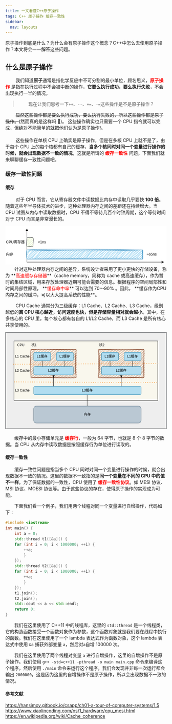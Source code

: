 ```yaml
---
title: 一文看懂C++原子操作
tags: C++ 原子操作 缓存一致性
sidebar:
  nav: layouts
---
```


原子操作到底是什么？为什么会有原子操作这个概念？C++中怎么去使用原子操作？本文将会一一解答这些问题。

<!--more-->

## 什么是原子操作

&emsp;&emsp; 我们知道**原子**通常是指化学反应中不可分割的最小单位，顾名思义，**<font color = red>原子操作</font>** 是指在执行过程中不会被中断的操作，**它要么执行成功，要么执行失败**，不会出现执行一半的情况。

> &emsp;&emsp; 现在让我们思考一下`++`、`--`、`+=`、`-=`这些操作是不是原子操作？

&emsp;&emsp; ~~显然这些操作都是要么执行成功，要么执行失败的，所以这些操作都是原子操作。~~(然而真的是这样吗 :raising_hand:)。
这些操作确实也只需要一个 CPU 指令就可以完成，但绝对不能简单的就把他们认为是原子操作:exclamation:。

&emsp;&emsp; 这些操作在单核 CPU 上确实是原子操作，但是在多核 CPU 上就不是了，由于每个 CPU 上的每个核都有自己的缓存，**当多个核同时对同一个变量进行操作的时候，就会出现数据不一致的情况**，这就是所谓的 **<font color = red>缓存一致性</font>** 问题。下面我们就来聊聊缓存一致性问题吧。

### 缓存一致性问题

#### 缓存

&emsp;&emsp; 对于 CPU 而言，它从寄存器文件中读数据比内存中读取几乎要快 **100 倍**。随着这些年半导体技术的进步，这种处理器内存之间的差距还在持续增大。当 CPU 试图从内存中读取数据时，CPU 不得不等待几百个时钟周期，这个等待时间对于 CPU 而言是非常漫长的。

<div  align="center">
<img src= "https://github.com/Loomione/Loomione.github.io/raw/master/picture/寄存器与内存对比.drawio.png"/>
</div>
&emsp;&emsp;针对这种处理器内存之间的差异，系统设计者采用了更小更快的存储设备，称为 **<font color = red>高速缓存存储器</font>**（cache memory，简称为 cache 或高速缓存），作为暂时的集结区域，用来存放处理器近期可能会需要的信息。根据程序的空间局部性和时间局部性原理， **<font color = red>缓存命中率</font>** 可以达到 70～90% 。因此， **缓存作为CPU内存之间的缓冲，可以大大提高系统的性能**。

&emsp;&emsp; CPU Cache 通常分为三级缓存：L1 Cache、L2 Cache、L3 Cache，级别越低的**离 CPU 核心越近，访问速度也快，但是存储容量相对就会越小**。其中，在多核心的 CPU 里，每个核心都有各自的 L1/L2 Cache，而 L3 Cache 是所有核心共享使用的。

<div  align="center">
<img src= "https://github.com/Loomione/Loomione.github.io/raw/master/picture/cpu缓存.drawio.png"/>
</div>

&emsp;&emsp;缓存中的最小存储单元是 **<font color = red>缓存行</font>**，一般为 64 字节，也就是 8 个 8 字节的数据。当 CPU 从内存中读取数据是按照缓存行为单位进行读取的。

#### 缓存一致性

&emsp;&emsp;缓存一致性问题是指当多个 CPU 同时对同一个变量进行操作的时候，就会出现数据不一致的情况。这里的数据不一致指的是**同一个变量在不同的 CPU 中的值不一样**。为了保证数据的一致性，CPU 使用了 **<font color = red>缓存一致性协议</font>**。如 MESI 协议、MSI 协议、MOESI 协议等。由于这些协议的存在，使得原子操作的实现成为可能。

&emsp;&emsp;下面我们看一个例子，我们用两个线程对同一个变量进行自增操作，代码如下：

```cpp
#include <iostream>
int main() {
	int a = 0;
	std::thread t1([&a]() {
	for (int i = 0; i < 1000000; ++i) {
		++a;
		}
	});
	std::thread t2([&a]() {
	for (int i = 0; i < 1000000; ++i) {
		++a;
		}
	});
	t1.join();
	t2.join();
	std::cout << a << std::endl;
	return 0;
}
```

&emsp;&emsp;我们在这里使用了 C++11 中的线程库，这里的 `std::thread` 是一个线程类，它的构造函数接受一个函数对象作为参数，这个函数对象就是我们要在线程中执行的函数。我们在这里使用了一个 lambda 表达式作为函数对象，这个 lambda 表达式中使用 `&a` 捕获外部变量 `a`，然后对`a`自增 100000 次。

&emsp;&emsp;我们在这里使用了两个线程对变量 `a` 进行自增操作，这里的自增操作不是原子操作。我们使用 `g++ -std=c++11 -pthread -o main main.cpp` 命令来编译这个程序，然后使用 `./main` 命令来运行这个程序，我们会发现并非每一次运行都会输出 `2000000`，这是因为这里的自增操作不是原子操作，所以会出现数据不一致的情况。

#### 参考文献

https://hansimov.gitbook.io/csapp/ch01-a-tour-of-computer-systems/1.5
https://www.xiaolincoding.com/os/1_hardware/cpu_mesi.html
https://en.wikipedia.org/wiki/Cache_coherence
